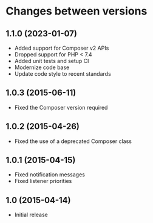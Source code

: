# Changes between versions

## 1.1.0 (2023-01-07)

* Added support for Composer v2 APIs
* Dropped support for PHP < 7.4
* Added unit tests and setup CI
* Modernize code base
* Update code style to recent standards

## 1.0.3 (2015-06-11)

* Fixed the Composer version required

## 1.0.2 (2015-04-26)

* Fixed the use of a deprecated Composer class

## 1.0.1 (2015-04-15)

* Fixed notification messages
* Fixed listener priorities

## 1.0 (2015-04-14)

* Initial release
